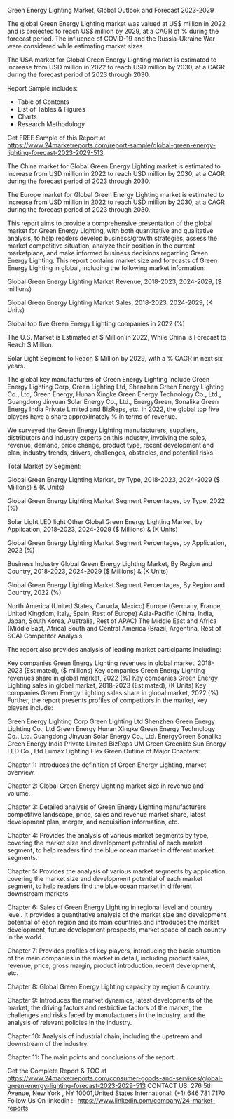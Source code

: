 Green Energy Lighting Market, Global Outlook and Forecast 2023-2029

The global Green Energy Lighting market was valued at US$ million in 2022 and is projected to reach US$ million by 2029, at a CAGR of % during the forecast period. The influence of COVID-19 and the Russia-Ukraine War were considered while estimating market sizes.

The USA market for Global Green Energy Lighting market is estimated to increase from USD million in 2022 to reach USD million by 2030, at a CAGR during the forecast period of 2023 through 2030.

Report Sample includes:
- Table of Contents
- List of Tables & Figures
- Charts
- Research Methodology

Get FREE Sample of this Report at https://www.24marketreports.com/report-sample/global-green-energy-lighting-forecast-2023-2029-513

The China market for Global Green Energy Lighting market is estimated to increase from USD million in 2022 to reach USD million by 2030, at a CAGR during the forecast period of 2023 through 2030.

The Europe market for Global Green Energy Lighting market is estimated to increase from USD million in 2022 to reach USD million by 2030, at a CAGR during the forecast period of 2023 through 2030.

This report aims to provide a comprehensive presentation of the global market for Green Energy Lighting, with both quantitative and qualitative analysis, to help readers develop business/growth strategies, assess the market competitive situation, analyze their position in the current marketplace, and make informed business decisions regarding Green Energy Lighting. This report contains market size and forecasts of Green Energy Lighting in global, including the following market information:

Global Green Energy Lighting Market Revenue, 2018-2023, 2024-2029, ($ millions)

Global Green Energy Lighting Market Sales, 2018-2023, 2024-2029, (K Units)

Global top five Green Energy Lighting companies in 2022 (%)

The U.S. Market is Estimated at $ Million in 2022, While China is Forecast to Reach $ Million.

Solar Light Segment to Reach $ Million by 2029, with a % CAGR in next six years.

The global key manufacturers of Green Energy Lighting include Green Energy Lighting Corp, Green Lighting Ltd, Shenzhen Green Energy Lighting Co., Ltd, Green Energy, Hunan Xingke Green Energy Technology Co., Ltd., Guangdong Jinyuan Solar Energy Co., Ltd., EnergyGreen, Sonalika Green Energy India Private Limited and BizReps, etc. in 2022, the global top five players have a share approximately % in terms of revenue.

We surveyed the Green Energy Lighting manufacturers, suppliers, distributors and industry experts on this industry, involving the sales, revenue, demand, price change, product type, recent development and plan, industry trends, drivers, challenges, obstacles, and potential risks.

Total Market by Segment:

Global Green Energy Lighting Market, by Type, 2018-2023, 2024-2029 ($ Millions) & (K Units)

Global Green Energy Lighting Market Segment Percentages, by Type, 2022 (%)

Solar Light
LED light
Other
Global Green Energy Lighting Market, by Application, 2018-2023, 2024-2029 ($ Millions) & (K Units)

Global Green Energy Lighting Market Segment Percentages, by Application, 2022 (%)

Business
Industry
Global Green Energy Lighting Market, By Region and Country, 2018-2023, 2024-2029 ($ Millions) & (K Units)

Global Green Energy Lighting Market Segment Percentages, By Region and Country, 2022 (%)

North America (United States, Canada, Mexico)
Europe (Germany, France, United Kingdom, Italy, Spain, Rest of Europe)
Asia-Pacific (China, India, Japan, South Korea, Australia, Rest of APAC)
The Middle East and Africa (Middle East, Africa)
South and Central America (Brazil, Argentina, Rest of SCA)
Competitor Analysis

The report also provides analysis of leading market participants including:

Key companies Green Energy Lighting revenues in global market, 2018-2023 (Estimated), ($ millions)
Key companies Green Energy Lighting revenues share in global market, 2022 (%)
Key companies Green Energy Lighting sales in global market, 2018-2023 (Estimated), (K Units)
Key companies Green Energy Lighting sales share in global market, 2022 (%)
Further, the report presents profiles of competitors in the market, key players include:

Green Energy Lighting Corp
Green Lighting Ltd
Shenzhen Green Energy Lighting Co., Ltd
Green Energy
Hunan Xingke Green Energy Technology Co., Ltd.
Guangdong Jinyuan Solar Energy Co., Ltd.
EnergyGreen
Sonalika Green Energy India Private Limited
BizReps
UM Green
Greenlite
Sun Energy LED Co., Ltd
Lumax Lighting
Flex Green
Outline of Major Chapters:

Chapter 1: Introduces the definition of Green Energy Lighting, market overview.

Chapter 2: Global Green Energy Lighting market size in revenue and volume.

Chapter 3: Detailed analysis of Green Energy Lighting manufacturers competitive landscape, price, sales and revenue market share, latest development plan, merger, and acquisition information, etc.

Chapter 4: Provides the analysis of various market segments by type, covering the market size and development potential of each market segment, to help readers find the blue ocean market in different market segments.

Chapter 5: Provides the analysis of various market segments by application, covering the market size and development potential of each market segment, to help readers find the blue ocean market in different downstream markets.

Chapter 6: Sales of Green Energy Lighting in regional level and country level. It provides a quantitative analysis of the market size and development potential of each region and its main countries and introduces the market development, future development prospects, market space of each country in the world.

Chapter 7: Provides profiles of key players, introducing the basic situation of the main companies in the market in detail, including product sales, revenue, price, gross margin, product introduction, recent development, etc.

Chapter 8: Global Green Energy Lighting capacity by region & country.

Chapter 9: Introduces the market dynamics, latest developments of the market, the driving factors and restrictive factors of the market, the challenges and risks faced by manufacturers in the industry, and the analysis of relevant policies in the industry.

Chapter 10: Analysis of industrial chain, including the upstream and downstream of the industry.

Chapter 11: The main points and conclusions of the report.

Get the Complete Report & TOC at https://www.24marketreports.com/consumer-goods-and-services/global-green-energy-lighting-forecast-2023-2029-513
CONTACT US:
276 5th Avenue, New York , NY 10001,United States
International: (+1) 646 781 7170
Follow Us On linkedin :- https://www.linkedin.com/company/24-market-reports
